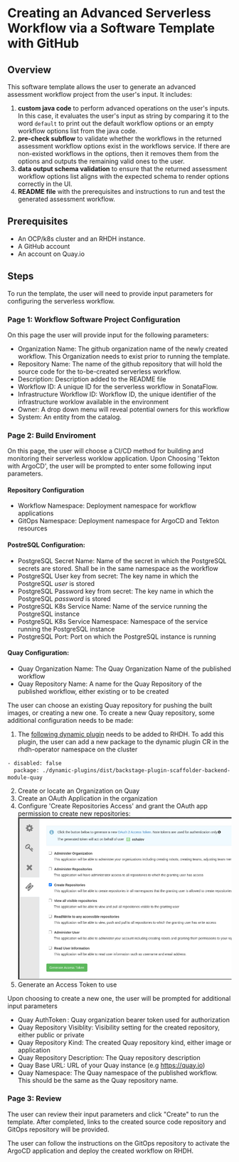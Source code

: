 # Creating an Advanced Serverless Workflow via a Software Template with GitHub

## Overview
This software template allows the user to generate an advanced assessment workflow project from the user's input. It includes:

1. **custom java code** to perform advanced operations on the user's inputs. In this case, it evaluates the user's input as string by comparing it to the word `default` to print out the default workflow options or an empty workflow options list from the java code.
2. **pre-check subflow** to validate whether the workflows in the returned assessment workflow options exist in the workflows service. If there are non-existed workflows in the options, then it removes them from the options and outputs the remaining valid ones to the user.
3. **data output schema validation** to ensure that the returned assessment workflow options list aligns with the expected schema to render options correctly in the UI.
4. **README file** with the prerequisites and instructions to run and test the generated assessment workflow.

## Prerequisites

- An OCP/k8s cluster and an RHDH instance. 
- A GitHub account
- An account on Quay.io 

## Steps

To run the template, the user will need to provide input parameters for configuring the serverless workflow.

### Page 1: Workflow Software Project Configuration

On this page the user will provide input for the following parameters:

- Organization Name: The github organization name of the newly created workflow. This Organization needs to exist prior to running the template. 
- Repository Name: The name of the github repository that will hold the source code for the to-be-created serverless workflow. 
- Description: Description added to the README file
- Workflow ID: A unique ID for the serverless workflow in SonataFlow. 
- Infrastructure Workflow ID: Workflow ID, the unique identifier of the infrastructure worklow available in the environment
- Owner: A drop down menu will reveal potential owners for this workflow
- System: An entity from the catalog.

### Page 2: Build Enviroment

On this page, the user will choose a CI/CD method for building and monitoring their serverless worklow application.
Upon Choosing 'Tekton with ArgoCD', the user will be prompted to enter some following input parameters.

#### Repository Configuration

- Workflow Namespace: Deployment namespace for workflow applications
- GitOps Namespace: Deployment namespace for ArgoCD and Tekton resources

#### PostreSQL Configuration:

- PostgreSQL Secret Name: Name of the secret in which the PostgreSQL secrets are stored. Shall be in the same namespace as the workflow
- PostgreSQL User key from secret: The key name in which the PostgreSQL *user* is stored
- PostgreSQL Password key from secret: The key name in which the PostgreSQL *password* is stored
- PostgreSQL K8s Service Name: Name of the service running the PostgreSQL instance
- PostgreSQL K8s Service Namespace: Namespace of the service running the PostgreSQL instance
- PostgreSQL Port: Port on which the PostgreSQL instance is running

#### Quay Configuration: 

- Quay Organization Name: The Quay Organization Name of the published workflow
- Quay Repository Name: A name for the Quay Repository of the published workflow, either existing or to be created

The user can choose an existing Quay repository for pushing the built images, or creating a new one.
To create a new Quay repository, some additional configuration needs to be made: 

1. The [following dynamic plugin](https://www.npmjs.com/package/@janus-idp/backstage-scaffolder-backend-module-quay) needs to be added to RHDH. 
To add this plugin, the user can add a new package to the dynamic plugin CR in the rhdh-operator namespace on the cluster
```
- disabled: false
  package: ./dynamic-plugins/dist/backstage-plugin-scaffolder-backend-module-quay
```
2. Create or locate an Organization on Quay
3. Create an OAuth Application in the organization
4. Configure 'Create Repositories Access' and grant the OAuth app permission to create new repositories: ![image without spacing](assets/QuayOAuth.png)
5. Generate an Access Token to use

Upon choosing to create a new one, the user will be prompted for additional input parameters

- Quay AuthToken : Quay organization bearer token used for authorization 
- Quay Repository Visiblity: Visibility setting for the created repository, either public or private
- Quay Repository Kind: The created Quay repository kind, either image or application
- Quay Repository Description: The Quay repository description
- Quay Base URL: URL of your Quay instance (e.g https://quay.io)
- Quay Namespace: The Quay namespace of the published workflow. This should be the same as the Quay repository name.


### Page 3: Review

The user can review their input parameters and click "Create" to run the template. After completed, links to the created source code repository and GitOps repository will be provided.

The user can follow the instructions on the GitOps repository to activate the ArgoCD application and deploy the created workflow on RHDH.
